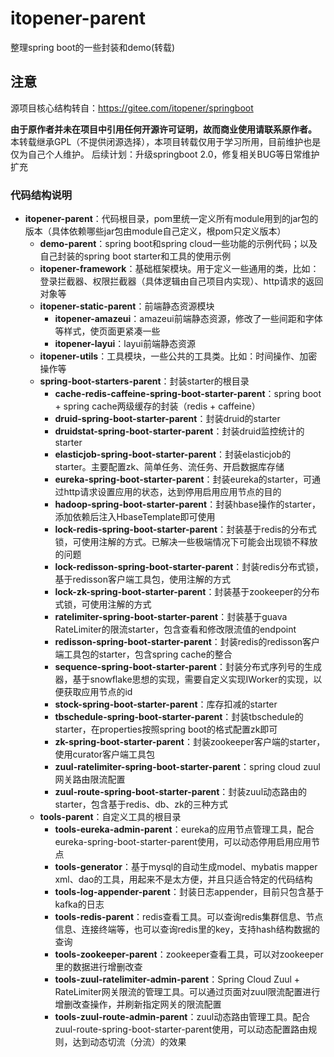 # itopener-parent
整理spring boot的一些封装和demo(转载)

## 注意
源项目核心结构转自：https://gitee.com/itopener/springboot

**由于原作者并未在项目中引用任何开源许可证明，故而商业使用请联系原作者。**
本转载继承GPL（不提供闭源选择），本项目转载仅用于学习所用，目前维护也是仅为自己个人维护。
后续计划：升级springboot 2.0，修复相关BUG等日常维护扩充

### 代码结构说明
- **itopener-parent**：代码根目录，pom里统一定义所有module用到的jar包的版本（具体依赖哪些jar包由module自己定义，根pom只定义版本）
    - **demo-parent**：spring boot和spring cloud一些功能的示例代码；以及自己封装的spring boot starter和工具的使用示例
    - **itopener-framework**：基础框架模块。用于定义一些通用的类，比如：登录拦截器、权限拦截器（具体逻辑由自己项目内实现）、http请求的返回对象等
    - **itopener-static-parent**：前端静态资源模块
        - **itopener-amazeui**：amazeui前端静态资源，修改了一些间距和字体等样式，使页面更紧凑一些
        - **itopener-layui**：layui前端静态资源
    - **itopener-utils**：工具模块，一些公共的工具类。比如：时间操作、加密操作等
    - **spring-boot-starters-parent**：封装starter的根目录
        - **cache-redis-caffeine-spring-boot-starter-parent**：spring boot + spring cache两级缓存的封装（redis + caffeine）
        - **druid-spring-boot-starter-parent**：封装druid的starter
        - **druidstat-spring-boot-starter-parent**：封装druid监控统计的starter
        - **elasticjob-spring-boot-starter-parent**：封装elasticjob的starter。主要配置zk、简单任务、流任务、开启数据库存储
        - **eureka-spring-boot-starter-parent**：封装eureka的starter，可通过http请求设置应用的状态，达到停用启用应用节点的目的
        - **hadoop-spring-boot-starter-parent**：封装hbase操作的starter，添加依赖后注入HbaseTemplate即可使用
        - **lock-redis-spring-boot-starter-parent**：封装基于redis的分布式锁，可使用注解的方式。已解决一些极端情况下可能会出现锁不释放的问题
        - **lock-redisson-spring-boot-starter-parent**：封装redis分布式锁，基于redisson客户端工具包，使用注解的方式
        - **lock-zk-spring-boot-starter-parent**：封装基于zookeeper的分布式锁，可使用注解的方式
        - **ratelimiter-spring-boot-starter-parent**：封装基于guava RateLimiter的限流starter，包含查看和修改限流值的endpoint
        - **redisson-spring-boot-starter-parent**：封装redis的redisson客户端工具包的starter，包含spring cache的整合
        - **sequence-spring-boot-starter-parent**：封装分布式序列号的生成器，基于snowflake思想的实现，需要自定义实现IWorker的实现，以便获取应用节点的id
        - **stock-spring-boot-starter-parent**：库存扣减的starter
        - **tbschedule-spring-boot-starter-parent**：封装tbschedule的starter，在properties按照spring boot的格式配置zk即可
        - **zk-spring-boot-starter-parent**：封装zookeeper客户端的starter，使用curator客户端工具包
        - **zuul-ratelimiter-spring-boot-starter-parent**：spring cloud zuul网关路由限流配置
        - **zuul-route-spring-boot-starter-parent**：封装zuul动态路由的starter，包含基于redis、db、zk的三种方式
    - **tools-parent**：自定义工具的根目录
        - **tools-eureka-admin-parent**：eureka的应用节点管理工具，配合eureka-spring-boot-starter-parent使用，可以动态停用启用应用节点
        - **tools-generator**：基于mysql的自动生成model、mybatis mapper xml、dao的工具，用起来不是太方便，并且只适合特定的代码结构
        - **tools-log-appender-parent**：封装日志appender，目前只包含基于kafka的日志
        - **tools-redis-parent**：redis查看工具。可以查询redis集群信息、节点信息、连接终端等，也可以查询redis里的key，支持hash结构数据的查询
        - **tools-zookeeper-parent**：zookeeper查看工具，可以对zookeeper里的数据进行增删改查
        - **tools-zuul-ratelimiter-admin-parent**：Spring Cloud Zuul + RateLimiter网关限流的管理工具。可以通过页面对zuul限流配置进行增删改查操作，并刷新指定网关的限流配置
        - **tools-zuul-route-admin-parent**：zuul动态路由管理工具。配合zuul-route-spring-boot-starter-parent使用，可以动态配置路由规则，达到动态切流（分流）的效果